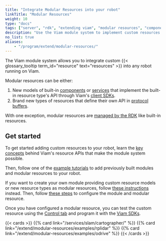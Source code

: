 ```yaml
---
title: "Integrate Modular Resources into your robot"
linkTitle: "Modular Resources"
weight: 10
type: "docs"
tags: ["server", "rdk", "extending viam", "modular resources", "components", "services"]
description: "Use the Viam module system to implement custom resources that can be included in any Viam-powered robot."
no_list: true
aliases:
    - "/program/extend/modular-resources/"
---
```


The Viam module system allows you to integrate custom {{< glossary_tooltip term_id="resource" text="resources" >}} into any robot running on Viam.

Modular resources can be either:

1. New models of built-in [components](/components/) or [services](/services/) that implement the built-in resource type's API through Viam's [client SDKs](/program/sdks/).
2. Brand new types of resources that define their own API in [protocol buffers](https://developers.google.com/protocol-buffers).

With one exception, modular resources are [managed by the RDK](/extend/modular-resources/key-concepts/) like built-in resources.

## Get started

To get started adding custom resources to your robot, learn the [key concepts](/extend/modular-resources/key-concepts) behind Viam's resource APIs that make the module system possible.

Then, follow one of the [example tutorials](/extend/examples) to add previously built modules and modular resources to your robot.

If you want to create your own module providing custom resource models or new resource types as modular resources, follow [these instructions](/extend/modular-resources/create) instead.
Then, follow [these steps](/extend/modular-resources/configure) to configure the module and modular resource.

Once you have configured a modular resource, you can test the custom resource using the [Control tab](/manage/fleet/#remote-control) and program it with the [Viam SDKs](/program/apis/).

<!-- Detailed, working examples of various types of modular resources are included in [Viam's GitHub](https://github.com/viamrobotics/rdk/tree/main/examples/customresources). -->

{{< cards >}}
    {{% card link="/services/slam/cartographer/" %}}
    {{% card link="/extend/modular-resources/examples/rplidar" %}}
    {{% card link="/extend/modular-resources/examples/odrive" %}}
{{< /cards >}}
